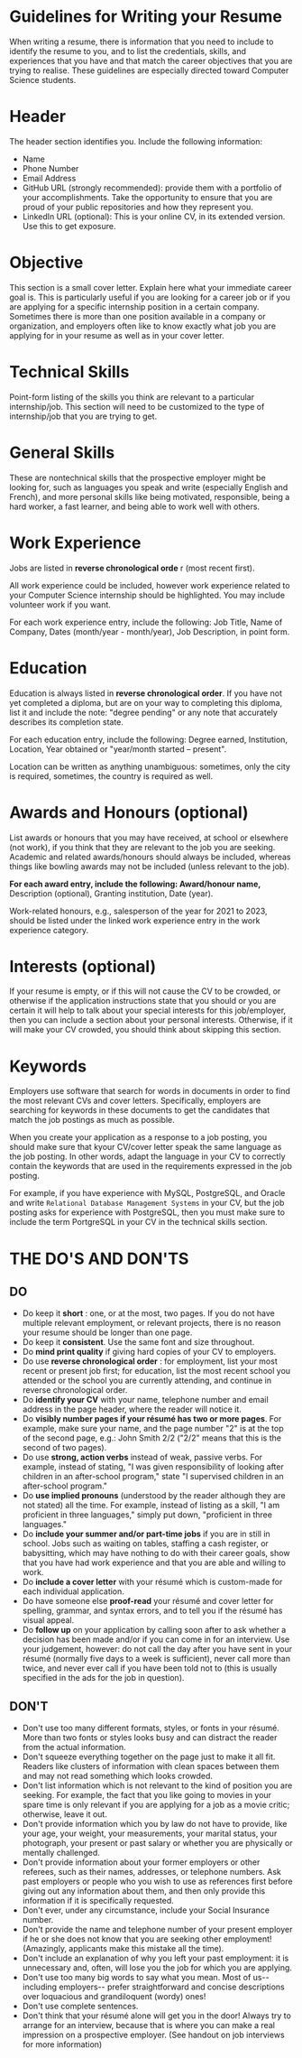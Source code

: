 # Guidelines for Writing your Resume

When writing a resume, there is information that you need to include to identify the resume to you, and to list the credentials, skills, and experiences that you have and that match the career objectives that you are trying to realise. These guidelines are especially directed toward Computer Science students.

# Header

The header section identifies you. Include the following information:

- Name
- Phone Number
- Email Address
- GitHub URL (strongly recommended): provide them with a portfolio of your accomplishments. Take the opportunity to ensure that you are proud of your public repositories and how they represent you.
- LinkedIn URL (optional): This is your online CV, in its extended version. Use this to get exposure.

# Objective

This section is a small cover letter. Explain here what your immediate career goal is. This is particularly useful if you are looking for a career job or if you are applying for a specific internship position in a certain company. Sometimes there is more than one position available in a company or organization, and employers often like to know exactly what job you are applying for in your resume as well as in your cover letter.

# Technical Skills

Point-form listing of the skills you think are relevant to a particular internship/job. This section will need to be customized to the type of internship/job that you are trying to get.

# General Skills

These are nontechnical skills that the prospective employer might be looking for, such as languages you speak and write (especially English and French), and more personal skills like being motivated, responsible, being a hard worker, a fast learner, and being able to work well with others.

# Work Experience

Jobs are listed in **reverse chronological orde** r (most recent first).

All work experience could be included, however work experience related to your Computer Science internship should be highlighted. You may include volunteer work if you want.

For each work experience entry, include the following: Job Title, Name of Company, Dates (month/year - month/year), Job Description, in point form.

# Education

Education is always listed in **reverse chronological order**. If you have not yet completed a diploma, but are on your way to completing this diploma, list it and include the note: "degree pending" or any note that accurately describes its completion state.

For each education entry, include the following: Degree earned, Institution, Location, Year obtained or "year/month started – present".

Location can be written as anything unambiguous: sometimes, only the city is required, sometimes, the country is required as well.

# Awards and Honours (optional)

List awards or honours that you may have received, at school or elsewhere (not work), if you think that they are relevant to the job you are seeking. Academic and related awards/honours should always be included, whereas things like bowling awards may not be included (unless relevant to the job).

**For each award entry, include the following: Award/honour name,** Description (optional), Granting institution, Date (year).

Work-related honours, e.g., salesperson of the year for 2021 to 2023, should be listed under the linked work experience entry in the work experience category.

# Interests (optional)

If your resume is empty, or if this will not cause the CV to be crowded, or otherwise if the application instructions state that you should or you are certain it will help to talk about your special interests for this job/employer, then you can include a section about your personal interests. Otherwise, if it will make your CV crowded, you should think about skipping this section.

# Keywords

Employers use software that search for words in documents in order to find the most relevant CVs and cover letters. Specifically, employers are searching for keywords in these documents to get the candidates that match the job postings as much as possible.

When you create your application as a response to a job posting, you should make sure that kyour CV/cover letter speak the same language as the job posting. In other words, adapt the language in your CV to correctly contain the keywords that are used in the requirements expressed in the job posting.

For example, if you have experience with MySQL, PostgreSQL, and Oracle and write `Relational Database Management Systems` in your CV, but the job posting asks for experience with PostgreSQL, then you must make sure to include the term PortgreSQL in your CV in the technical skills section.

# THE DO'S AND DON'TS

## DO

- Do keep it **short** : one, or at the most, two pages. If you do not have multiple relevant employment, or relevant projects, there is no reason your resume should be longer than one page.
- Do keep it **consistent**. Use the same font and size throughout.
- Do **mind print quality** if giving hard copies of your CV to employers.
- Do use **reverse chronological order** : for employment, list your most recent or present job first; for education, list the most recent school you attended or the school you are currently attending, and continue in reverse chronological order.
- Do **identify your CV** with your name, telephone number and email address in the page header, where the reader will notice it.
- Do **visibly number pages if your résumé has two or more pages**. For example, make sure your name, and the page number "2" is at the top of the second page, e.g.: John Smith 2/2 ("2/2" means that this is the second of two pages).
- Do use **strong, action verbs** instead of weak, passive verbs. For example, instead of stating, "I was given responsibility of looking after children in an after-school program," state "I supervised children in an after-school program."
- Do **use implied pronouns** (understood by the reader although they are not stated) all the time. For example, instead of listing as a skill, "I am proficient in three languages," simply put down, "proficient in three languages."
- Do **include your summer and/or part-time jobs** if you are in still in school. Jobs such as waiting on tables, staffing a cash register, or babysitting, which may have nothing to do with their career goals, show that you have had work experience and that you are able and willing to work.
- Do **include a cover letter** with your résumé which is custom-made for each individual application.
- Do have someone else **proof-read** your résumé and cover letter for spelling, grammar, and syntax errors, and to tell you if the résumé has visual appeal.
- Do **follow up** on your application by calling soon after to ask whether a decision has been made and/or if you can come in for an interview. Use your judgement, however: do not call the day after you have sent in your résumé (normally five days to a week is sufficient), never call more than twice, and never ever call if you have been told not to (this is usually specified in the ads for the job in question).

## DON'T

- Don't use too many different formats, styles, or fonts in your résumé. More than two fonts or styles looks busy and can distract the reader from the actual information.
- Don't squeeze everything together on the page just to make it all fit. Readers like clusters of information with clean spaces between them and may not read something which looks crowded.
- Don't list information which is not relevant to the kind of position you are seeking. For example, the fact that you like going to movies in your spare time is only relevant if you are applying for a job as a movie critic; otherwise, leave it out.
- Don't provide information which you by law do not have to provide, like your age, your weight, your measurements, your marital status, your photograph, your present or past salary or whether you are physically or mentally challenged.
- Don't provide information about your former employers or other referees, such as their names, addresses, or telephone numbers. Ask past employers or people who you wish to use as references first before giving out any information about them, and then only provide this information if it is specifically requested.
- Don't ever, under any circumstance, include your Social Insurance number.
- Don't provide the name and telephone number of your present employer if he or she does not know that you are seeking other employment! (Amazingly, applicants make this mistake all the time).
- Don't include an explanation of why you left your past employment: it is unnecessary and, often, will lose you the job for which you are applying.
- Don't use too many big words to say what you mean. Most of us--including employers-- prefer straightforward and concise descriptions over loquacious and grandiloquent (wordy) ones!
- Don't use complete sentences.
- Don't think that your résumé alone will get you in the door! Always try to arrange for an interview, because that is where you can make a real impression on a prospective employer. (See handout on job interviews for more information)

